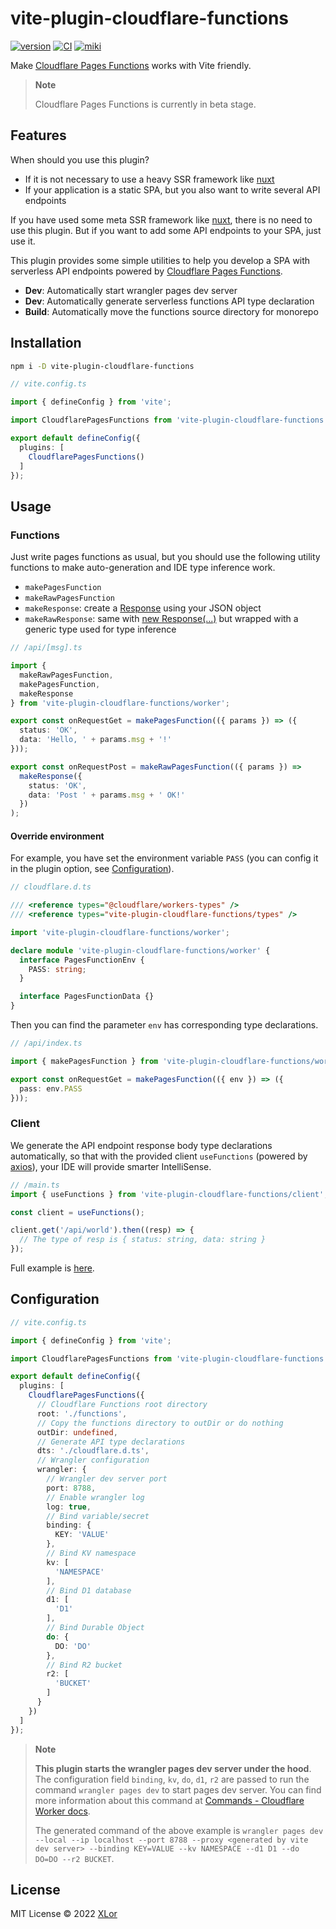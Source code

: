 # vite-plugin-cloudflare-functions

[![version](https://img.shields.io/npm/v/vite-plugin-cloudflare-functions?color=rgb%2850%2C203%2C86%29&label=npm)](https://www.npmjs.com/package/vite-plugin-cloudflare-functions) [![CI](https://github.com/yjl9903/vite-plugin-cloudflare-functions/actions/workflows/ci.yml/badge.svg)](https://github.com/yjl9903/vite-plugin-cloudflare-functions/actions/workflows/ci.yml) [![miki](https://img.shields.io/endpoint?url=https://pages.onekuma.cn/project/vite-plugin-cloudflare-functions&label=Demo)](https://vite-plugin-cloudflare-functions.pages.dev/)

Make [Cloudflare Pages Functions](https://developers.cloudflare.com/pages/platform/functions/) works with Vite friendly.

> **Note**
>
> Cloudflare Pages Functions is currently in beta stage.

## Features

When should you use this plugin?

+ If it is not necessary to use a heavy SSR framework like [nuxt](https://nuxt.com)
+ If your application is a static SPA, but you also want to write several API endpoints

If you have used some meta SSR framework like [nuxt](https://nuxt.com), there is no need to use this plugin. But if you want to add some API endpoints to your SPA, just use it.

This plugin provides some simple utilities to help you develop a SPA with serverless API endpoints powered by [Cloudflare Pages Functions](https://developers.cloudflare.com/pages/platform/functions/).

+ **Dev**: Automatically start wrangler pages dev server
+ **Dev**: Automatically generate serverless functions API type declaration
+ **Build**: Automatically move the functions source directory for monorepo

## Installation

```bash
npm i -D vite-plugin-cloudflare-functions
```

```ts
// vite.config.ts

import { defineConfig } from 'vite';

import CloudflarePagesFunctions from 'vite-plugin-cloudflare-functions';

export default defineConfig({
  plugins: [
    CloudflarePagesFunctions()
  ]
});
```

## Usage

### Functions

Just write pages functions as usual, but you should use the following utility functions to make auto-generation and IDE type inference work.

+ `makePagesFunction`
+ `makeRawPagesFunction`
+ `makeResponse`: create a [Response](https://developers.cloudflare.com/workers/runtime-apis/response/) using your JSON object
+ `makeRawResponse`: same with [new Response(...)](https://developers.cloudflare.com/workers/runtime-apis/response/) but wrapped with a generic type used for type inference

```ts
// /api/[msg].ts

import {
  makeRawPagesFunction,
  makePagesFunction,
  makeResponse
} from 'vite-plugin-cloudflare-functions/worker';

export const onRequestGet = makePagesFunction(({ params }) => ({
  status: 'OK',
  data: 'Hello, ' + params.msg + '!'
}));

export const onRequestPost = makeRawPagesFunction(({ params }) =>
  makeResponse({
    status: 'OK',
    data: 'Post ' + params.msg + ' OK!'
  })
);
```

#### Override environment

For example, you have set the environment variable `PASS` (you can config it in the plugin option, see [Configuration](#configuration)).

```ts
// cloudflare.d.ts

/// <reference types="@cloudflare/workers-types" />
/// <reference types="vite-plugin-cloudflare-functions/types" />

import 'vite-plugin-cloudflare-functions/worker';

declare module 'vite-plugin-cloudflare-functions/worker' {
  interface PagesFunctionEnv {
    PASS: string;
  }

  interface PagesFunctionData {}
}
```

Then you can find the parameter `env` has corresponding type declarations.

```ts
// /api/index.ts

import { makePagesFunction } from 'vite-plugin-cloudflare-functions/worker';

export const onRequestGet = makePagesFunction(({ env }) => ({
  pass: env.PASS
}));
```

### Client

We generate the API endpoint response body type declarations automatically, so that with the provided client `useFunctions` (powered by [axios](https://github.com/axios/axios)), your IDE will provide smarter IntelliSense.

```ts
// /main.ts
import { useFunctions } from 'vite-plugin-cloudflare-functions/client';

const client = useFunctions();

client.get('/api/world').then((resp) => {
  // The type of resp is { status: string, data: string }
});
```

Full example is [here](./playground/).

## Configuration

```ts
// vite.config.ts

import { defineConfig } from 'vite';

import CloudflarePagesFunctions from 'vite-plugin-cloudflare-functions';

export default defineConfig({
  plugins: [
    CloudflarePagesFunctions({
      // Cloudflare Functions root directory
      root: './functions',
      // Copy the functions directory to outDir or do nothing
      outDir: undefined,
      // Generate API type declarations
      dts: './cloudflare.d.ts',
      // Wrangler configuration
      wrangler: {
        // Wrangler dev server port
        port: 8788,
        // Enable wrangler log
        log: true,
        // Bind variable/secret
        binding: {
          KEY: 'VALUE'
        },
        // Bind KV namespace
        kv: [
          'NAMESPACE'
        ],
        // Bind D1 database 
        d1: [
          'D1'
        ],
        // Bind Durable Object
        do: {
          DO: 'DO'
        },
        // Bind R2 bucket
        r2: [
          'BUCKET'
        ]
      }
    })
  ]
});
```

> **Note**
>
> **This plugin starts the wrangler pages dev server under the hood**. The configuration field `binding`, `kv`, `do`, `d1`, `r2` are passed to run the command `wrangler pages dev` to start pages dev server. You can find more information about this command at [Commands - Cloudflare Worker docs](https://developers.cloudflare.com/workers/wrangler/commands/#dev-1).
>
> The generated command of the above example is `wrangler pages dev --local --ip localhost --port 8788 --proxy <generated by vite dev server> --binding KEY=VALUE --kv NAMESPACE --d1 D1 --do DO=DO --r2 BUCKET`.

## License

MIT License © 2022 [XLor](https://github.com/yjl9903)
